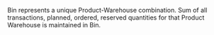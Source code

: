 Bin represents a unique Product-Warehouse combination. Sum of all transactions, planned, ordered, reserved quantities for that Product Warehouse is maintained in Bin.